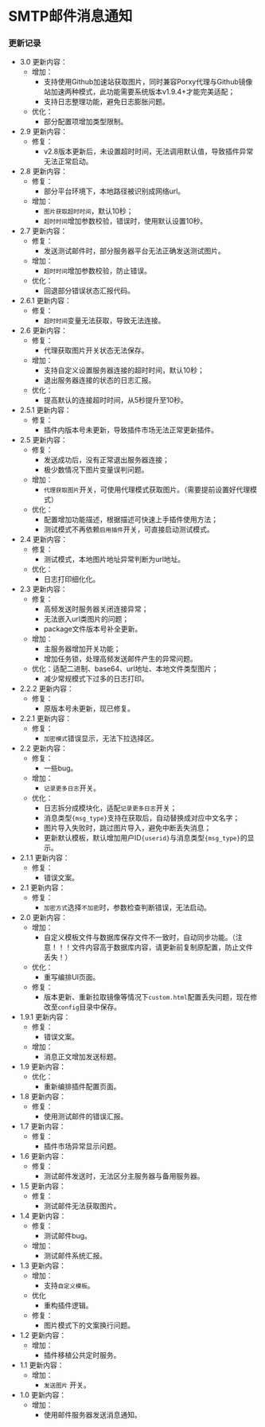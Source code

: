 # SMTP邮件消息通知

### 更新记录
- 3.0 更新内容：
  - 增加：
    - 支持使用Github加速站获取图片，同时兼容Porxy代理与Github镜像站加速两种模式，此功能需要系统版本v1.9.4+才能完美适配；
    - 支持日志整理功能，避免日志膨胀问题。
  - 优化：
    - 部分配置项增加类型限制。
- 2.9 更新内容：
  - 修复：
    - v2.8版本更新后，未设置超时时间，无法调用默认值，导致插件异常无法正常启动。
- 2.8 更新内容：
  - 修复：
    - 部分平台环境下，本地路径被识别成网络url。
  - 增加：
    - ```图片获取超时时间```，默认10秒；
    - ```超时时间```增加参数校验，错误时，使用默认设置10秒。
- 2.7 更新内容：
  - 修复：
    - 发送测试邮件时，部分服务器平台无法正确发送测试图片。
  - 增加：
    - ```超时时间```增加参数校验，防止错误。
  - 优化：
    - 回退部分错误状态汇报代码。
- 2.6.1 更新内容：
  - 修复：
    - ```超时时间```变量无法获取，导致无法连接。
- 2.6 更新内容：
  - 修复：
    - 代理获取图片开关状态无法保存。
  - 增加：
    - 支持自定义设置服务器连接的超时时间，默认10秒；
    - 退出服务器连接的状态的日志汇报。
  - 优化：
    - 提高默认的连接超时时间，从5秒提升至10秒。
- 2.5.1 更新内容：
  - 修复：
    - 插件内版本号未更新，导致插件市场无法正常更新插件。
- 2.5 更新内容：
  - 修复：
    - 发送成功后，没有正常退出服务器连接；
    - 极少数情况下图片变量误判问题。
  - 增加：
    - ```代理获取图片```开关，可使用代理模式获取图片。（需要提前设置好代理模式）
  - 优化：
    - 配置增加功能描述，根据描述可快速上手插件使用方法；
    - 测试模式不再依赖```启用插件```开关，可直接启动测试模式。
- 2.4 更新内容：
  - 修复：
    - 测试模式，本地图片地址异常判断为url地址。
  - 优化：
    - 日志打印细化化。
- 2.3 更新内容：
  - 修复：
    - 高频发送时服务器关闭连接异常；
    - 无法嵌入url类图片的问题；
    - package文件版本号补全更新。
  - 增加：
    - 主服务器增加开关功能；
    - 增加任务锁，处理高频发送邮件产生的异常问题。
  - 优化：适配二进制、base64、url地址、本地文件类型图片；
    - 减少常规模式下过多的日志打印。 
- 2.2.2 更新内容：
  - 修复：
    - 原版本号未更新，现已修复。
- 2.2.1 更新内容：
  - 修复：
    - ```加密模式```错误显示，无法下拉选择区。
- 2.2 更新内容：
  - 修复：
    - 一些bug。
  - 增加：
    - ```记录更多日志```开关。
  - 优化：
    - 日志拆分成模块化，适配```记录更多日志```开关；
    - 消息类型```{msg_type}```支持在获取后，自动替换成对应中文名字；
    - 图片导入失败时，跳过图片导入，避免中断丢失消息；
    - 更新默认模板，默认增加用户ID```{userid}```与消息类型```{msg_type}```的显示。
- 2.1.1 更新内容：
  - 修复：
    - 错误文案。
- 2.1 更新内容：
  - 修复：
    - ```加密方式```选择```不加密```时，参数检查判断错误，无法启动。
- 2.0 更新内容：
  - 增加：
    - 自定义模板文件与数据库保存文件不一致时，自动同步功能。（注意！！！文件内容高于数据库内容，请更新前复制原配置，防止文件丢失！）
  - 优化：
    - 重写编排UI页面。
  - 修复：
    - 版本更新、重新拉取镜像等情况下```custom.html```配置丢失问题，现在修改至```config```目录中保存。
- 1.9.1 更新内容：
  - 修复：
    - 错误文案。
  - 增加：
    - 消息正文增加发送标题。
- 1.9 更新内容：
  - 优化：
    - 重新编排插件配置页面。
- 1.8 更新内容：
  - 修复：
    - 使用测试邮件的错误汇报。
- 1.7 更新内容：
  - 修复：
    - 插件市场异常显示问题。
- 1.6 更新内容：
  - 修复：
    - 测试邮件发送时，无法区分主服务器与备用服务器。
- 1.5 更新内容：
  - 修复：
    - 测试邮件无法获取图片。
- 1.4 更新内容：
  - 修复：
    - 测试邮件bug。
  - 增加：
    - 测试邮件系统汇报。
- 1.3 更新内容：
  - 增加：
      - 支持```自定义模板```。
  - 优化
    - 重构插件逻辑。 
  - 修复：
    - 图片模式下的文案换行问题。
- 1.2 更新内容：
  - 增加：
    - 插件移植公共定时服务。
- 1.1 更新内容：
  - 增加：
    - ```发送图片``` 开关。
- 1.0 更新内容：
  - 增加：
    - 使用邮件服务器发送消息通知。
